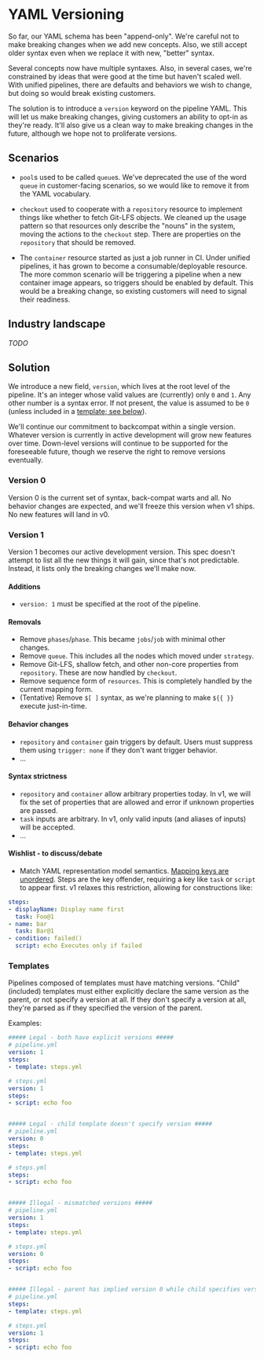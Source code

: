 # YAML Versioning

So far, our YAML schema has been "append-only".
We're careful not to make breaking changes when we add new concepts.
Also, we still accept older syntax even when we replace it with new, "better" syntax.

Several concepts now have multiple syntaxes.
Also, in several cases, we're constrained by ideas that were good at the time but haven't scaled well.
With unified pipelines, there are defaults and behaviors we wish to change, but doing so would break existing customers.

The solution is to introduce a `version` keyword on the pipeline YAML.
This will let us make breaking changes, giving customers an ability to opt-in as they're ready.
It'll also give us a clean way to make breaking changes in the future, although we hope not to proliferate versions.

## Scenarios

* `pool`s used to be called `queue`s.
We've deprecated the use of the word `queue` in customer-facing scenarios, so we would like to remove it from the YAML vocabulary.

* `checkout` used to cooperate with a `repository` resource to implement things like whether to fetch Git-LFS objects.
We cleaned up the usage pattern so that resources only describe the "nouns" in the system, moving the actions to the `checkout` step.
There are properties on the `repository` that should be removed.

* The `container` resource started as just a job runner in CI.
Under unified pipelines, it has grown to become a consumable/deployable resource.
The more common scenario will be triggering a pipeline when a new container image appears, so triggers should be enabled by default.
This would be a breaking change, so existing customers will need to signal their readiness.

## Industry landscape
*TODO*

## Solution

We introduce a new field, `version`, which lives at the root level of the pipeline.
It's an integer whose valid values are (currently) only `0` and `1`.
Any other number is a syntax error.
If not present, the value is assumed to be `0` (unless included in a [template; see below](#templates)).

We'll continue our commitment to backcompat within a single version.
Whatever version is currently in active development will grow new features over time.
Down-level versions will continue to be supported for the foreseeable future, though we reserve the right to remove versions eventually.

### Version 0
Version 0 is the current set of syntax, back-compat warts and all.
No behavior changes are expected, and we'll freeze this version when v1 ships.
No new features will land in v0.

### Version 1
Version 1 becomes our active development version.
This spec doesn't attempt to list all the new things it will gain, since that's not predictable.
Instead, it lists only the breaking changes we'll make now.

#### Additions
* `version: 1` must be specified at the root of the pipeline.

#### Removals
* Remove `phases`/`phase`. This became `jobs`/`job` with minimal other changes.
* Remove `queue`. This includes all the nodes which moved under `strategy`.
* Remove Git-LFS, shallow fetch, and other non-core properties from `repository`. These are now handled by `checkout`.
* Remove sequence form of `resources`. This is completely handled by the current mapping form.
* (Tentative) Remove `$[ ]` syntax, as we're planning to make `${{ }}` execute just-in-time.

#### Behavior changes
* `repository` and `container` gain triggers by default. Users must suppress them using `trigger: none` if they don't want trigger behavior.
* ...

#### Syntax strictness
* `repository` and `container` allow arbitrary properties today. In v1, we will fix the set of properties that are allowed and error if unknown properties are passed.
* `task` inputs are arbitrary. In v1, only valid inputs (and aliases of inputs) will be accepted.
* ...

#### Wishlist - to discuss/debate
* Match YAML representation model semantics. [Mapping keys are unordered](https://yaml.org/spec/1.1/#id863110). Steps are the key offender, requiring a key like `task` or `script` to appear first. v1 relaxes this restriction, allowing for constructions like:
```yaml
steps:
- displayName: Display name first
  task: Foo@1
- name: bar
  task: Bar@1
- condition: failed()
  script: echo Executes only if failed
```

### Templates

Pipelines composed of templates must have matching versions.
"Child" (included) templates must either explicitly declare the same version as the parent, or not specify a version at all.
If they don't specify a version at all, they're parsed as if they specified the version of the parent.

Examples:
```yaml
##### Legal - both have explicit versions #####
# pipeline.yml
version: 1
steps:
- template: steps.yml

# steps.yml
version: 1
steps:
- script: echo foo


##### Legal - child template doesn't specify version #####
# pipeline.yml
version: 0
steps:
- template: steps.yml

# steps.yml
steps:
- script: echo foo


##### Illegal - mismatched versions #####
# pipeline.yml
version: 1
steps:
- template: steps.yml

# steps.yml
version: 0
steps:
- script: echo foo


##### Illegal - parent has implied version 0 while child specifies version 1 #####
# pipeline.yml
steps:
- template: steps.yml

# steps.yml
version: 1
steps:
- script: echo foo
```
